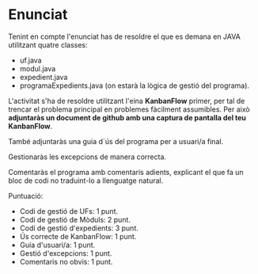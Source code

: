 # Enunciat

Tenint en compte l'enunciat has de resoldre el que es demana en JAVA utilitzant quatre classes:

- uf.java
- modul.java
- expedient.java
- programaExpedients.java (on estarà la lògica de gestió del programa).

L'activitat s'ha de resoldre utilitzant l'eina **KanbanFlow** primer, per tal de trencar el problema principal en problemes fàcilment assumibles. Per això **adjuntaràs un document de github amb una captura de pantalla del teu KanbanFlow**.

També adjuntaràs una guia d´ús del programa per a usuari/a final.

Gestionaràs les excepcions de manera correcta.

Comentaràs el programa amb comentaris adients, explicant el que fa un bloc de codi no traduint-lo a llenguatge natural.

Puntuació: 

- Codi de gestió de UFs: 1 punt.
- Codi de gestió de Mòduls: 2 punt.
- Codi de gestió d'expedients: 3 punt.
- Ús correcte de KanbanFlow: 1 punt.
- Guía d'usuari/a: 1 punt.
- Gestió d'excepcions: 1 punt.
- Comentaris no obvis: 1 punt. 

